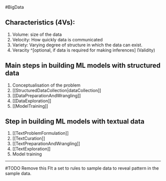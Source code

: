#BigData

## Characteristics (4Vs):
1. Volume: size of the data
2. Velocity: How quickly data is communicated
3. Variety: Varying degree of structure in which the data can exist.
4. Veracity ^[optional, if data is required for making inferences] (Validity)

## Main steps in building ML models with structured data
1. Conceptualisation of the problem
2. [[StructuredDataCollection|dataCollection]]
4. [[DataPreparationAndWrangling]]
5. [[DataExploration]]
6. [[ModelTraining]]


## Step in building ML models with textual data
1. [[TextProblemFormulation]]
2. [[TextCuration]]
3. [[TextPreparationAndWrangling]]
4. [[TextExploration]]
5. Model training


---

#TODO Remove this
FIt a set to rules to sample data to reveal pattern in the sample data. 
